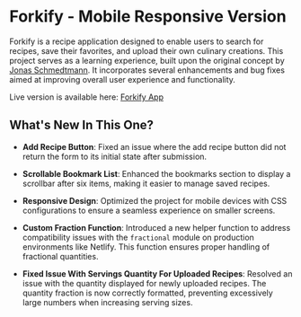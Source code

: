 # Forkify - Mobile Responsive Version

Forkify is a recipe application designed to enable users to search for recipes, save their favorites, and upload their own culinary creations. This project serves as a learning experience, built upon the original concept by [Jonas Schmedtmann](https://github.com/jonasschmedtmann/complete-javascript-course). It incorporates several enhancements and bug fixes aimed at improving overall user experience and functionality.

Live version is available here: [Forkify App](https://forkify-amritesh.netlify.app/)

## What's New In This One? 

- **Add Recipe Button**: Fixed an issue where the add recipe button did not return the form to its initial state after submission.

- **Scrollable Bookmark List**: Enhanced the bookmarks section to display a scrollbar after six items, making it easier to manage saved recipes.

- **Responsive Design**: Optimized the project for mobile devices with CSS configurations to ensure a seamless experience on smaller screens.

- **Custom Fraction Function**: Introduced a new helper function to address compatibility issues with the `fractional` module on production environments like Netlify. This function ensures proper handling of fractional quantities.

- **Fixed Issue With Servings Quantity For Uploaded Recipes**: Resolved an issue with the quantity displayed for newly uploaded recipes. The quantity fraction is now correctly formatted, preventing excessively large numbers when increasing serving sizes.

